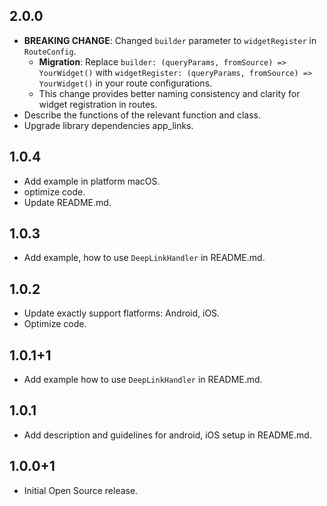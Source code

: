 ## 2.0.0
- **BREAKING CHANGE**: Changed `builder` parameter to `widgetRegister` in `RouteConfig`.
  - **Migration**: Replace `builder: (queryParams, fromSource) => YourWidget()` with `widgetRegister: (queryParams, fromSource) => YourWidget()` in your route configurations.
  - This change provides better naming consistency and clarity for widget registration in routes.
- Describe the functions of the relevant function and class.
- Upgrade library dependencies app_links.

## 1.0.4
- Add example in platform macOS.
- optimize code.
- Update README.md.
## 1.0.3
- Add example, how to use `DeepLinkHandler` in README.md.
## 1.0.2

- Update exactly support flatforms: Android, iOS.
- Optimize code.

## 1.0.1+1

- Add example how to use `DeepLinkHandler` in README.md.

## 1.0.1

- Add description and guidelines for android, iOS setup in README.md.

## 1.0.0+1

- Initial Open Source release.